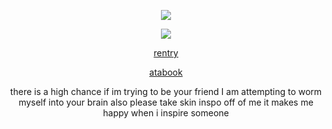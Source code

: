
  <p align="center">
  <img src="https://shipping.fandom.com/wiki/MariHilda?file=Summer_duo_Hilda_and_Marianne.png">
</p>
 <p align="center">

</p>
<p align="center">
  <img src="https://komarev.com/ghpvc/?username=hamatours&label=vistors&color=d6313a">
  </p
   < div align=center>
  

  
</div>

<div align=center>
  
  
  [rentry](https://rentry.co/miracletoi) 
 
  [atabook](https://kurode.atabook.org/) 
  
  
</div>

<p align="center">
there is a high chance if im trying to be your friend I am attempting to worm myself into your brain also please take skin inspo off of me it makes me happy when i inspire someone
   </p

